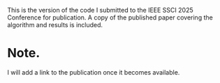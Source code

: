 This is the version of the code I submitted to the IEEE SSCI 2025 Conference for publication. A copy of the published paper covering the algorithm and results is included.

# Note.
I will add a link to the publication once it becomes available.
